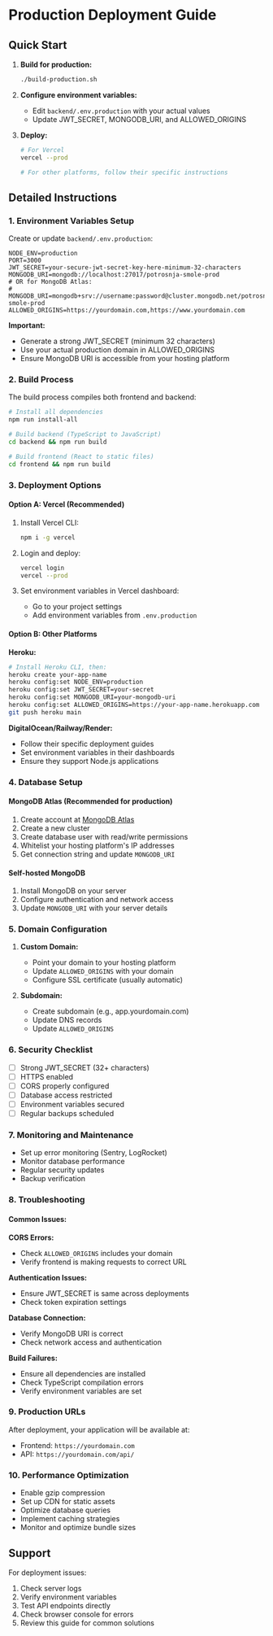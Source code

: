# Production Deployment Guide

## Quick Start

1. **Build for production:**
   ```bash
   ./build-production.sh
   ```

2. **Configure environment variables:**
   - Edit `backend/.env.production` with your actual values
   - Update JWT_SECRET, MONGODB_URI, and ALLOWED_ORIGINS

3. **Deploy:**
   ```bash
   # For Vercel
   vercel --prod
   
   # For other platforms, follow their specific instructions
   ```

## Detailed Instructions

### 1. Environment Variables Setup

Create or update `backend/.env.production`:

```env
NODE_ENV=production
PORT=3000
JWT_SECRET=your-secure-jwt-secret-key-here-minimum-32-characters
MONGODB_URI=mongodb://localhost:27017/potrosnja-smole-prod
# OR for MongoDB Atlas:
# MONGODB_URI=mongodb+srv://username:password@cluster.mongodb.net/potrosnja-smole-prod
ALLOWED_ORIGINS=https://yourdomain.com,https://www.yourdomain.com
```

**Important:** 
- Generate a strong JWT_SECRET (minimum 32 characters)
- Use your actual production domain in ALLOWED_ORIGINS
- Ensure MongoDB URI is accessible from your hosting platform

### 2. Build Process

The build process compiles both frontend and backend:

```bash
# Install all dependencies
npm run install-all

# Build backend (TypeScript to JavaScript)
cd backend && npm run build

# Build frontend (React to static files)
cd frontend && npm run build
```

### 3. Deployment Options

#### Option A: Vercel (Recommended)

1. Install Vercel CLI:
   ```bash
   npm i -g vercel
   ```

2. Login and deploy:
   ```bash
   vercel login
   vercel --prod
   ```

3. Set environment variables in Vercel dashboard:
   - Go to your project settings
   - Add environment variables from `.env.production`

#### Option B: Other Platforms

**Heroku:**
```bash
# Install Heroku CLI, then:
heroku create your-app-name
heroku config:set NODE_ENV=production
heroku config:set JWT_SECRET=your-secret
heroku config:set MONGODB_URI=your-mongodb-uri
heroku config:set ALLOWED_ORIGINS=https://your-app-name.herokuapp.com
git push heroku main
```

**DigitalOcean/Railway/Render:**
- Follow their specific deployment guides
- Set environment variables in their dashboards
- Ensure they support Node.js applications

### 4. Database Setup

#### MongoDB Atlas (Recommended for production)

1. Create account at [MongoDB Atlas](https://cloud.mongodb.com)
2. Create a new cluster
3. Create database user with read/write permissions
4. Whitelist your hosting platform's IP addresses
5. Get connection string and update `MONGODB_URI`

#### Self-hosted MongoDB

1. Install MongoDB on your server
2. Configure authentication and network access
3. Update `MONGODB_URI` with your server details

### 5. Domain Configuration

1. **Custom Domain:**
   - Point your domain to your hosting platform
   - Update `ALLOWED_ORIGINS` with your domain
   - Configure SSL certificate (usually automatic)

2. **Subdomain:**
   - Create subdomain (e.g., app.yourdomain.com)
   - Update DNS records
   - Update `ALLOWED_ORIGINS`

### 6. Security Checklist

- [ ] Strong JWT_SECRET (32+ characters)
- [ ] HTTPS enabled
- [ ] CORS properly configured
- [ ] Database access restricted
- [ ] Environment variables secured
- [ ] Regular backups scheduled

### 7. Monitoring and Maintenance

- Set up error monitoring (Sentry, LogRocket)
- Monitor database performance
- Regular security updates
- Backup verification

### 8. Troubleshooting

#### Common Issues:

**CORS Errors:**
- Check `ALLOWED_ORIGINS` includes your domain
- Verify frontend is making requests to correct URL

**Authentication Issues:**
- Ensure JWT_SECRET is same across deployments
- Check token expiration settings

**Database Connection:**
- Verify MongoDB URI is correct
- Check network access and authentication

**Build Failures:**
- Ensure all dependencies are installed
- Check TypeScript compilation errors
- Verify environment variables are set

### 9. Production URLs

After deployment, your application will be available at:
- Frontend: `https://yourdomain.com`
- API: `https://yourdomain.com/api/`

### 10. Performance Optimization

- Enable gzip compression
- Set up CDN for static assets
- Optimize database queries
- Implement caching strategies
- Monitor and optimize bundle sizes

## Support

For deployment issues:
1. Check server logs
2. Verify environment variables
3. Test API endpoints directly
4. Check browser console for errors
5. Review this guide for common solutions
